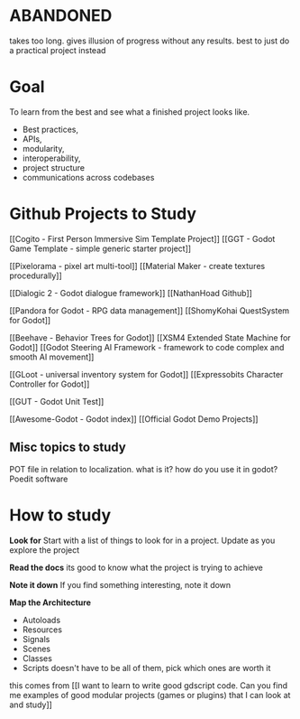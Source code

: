 # ABANDONED
takes too long. gives illusion of progress without any results. best to just do a practical project instead

# Goal
To learn from the best and see what a finished project looks like. 
- Best practices, 
- APIs, 
- modularity, 
- interoperability, 
- project structure
- communications across codebases


# Github Projects to Study
[[Cogito - First Person Immersive Sim Template Project]]
[[GGT - Godot Game Template - simple generic starter project]]

[[Pixelorama - pixel art multi-tool]]
[[Material Maker - create textures procedurally]]

[[Dialogic 2 - Godot dialogue framework]]
[[NathanHoad Github]]

[[Pandora for Godot - RPG data management]]
[[ShomyKohai QuestSystem for Godot]]

[[Beehave - Behavior Trees for Godot]]
[[XSM4 Extended State Machine for Godot]]
[[Godot Steering AI Framework - framework to code complex and smooth AI movement]]

[[GLoot - universal inventory system for Godot]]
[[Expressobits Character Controller for Godot]]

[[GUT - Godot Unit Test]]

[[Awesome-Godot - Godot index]]
[[Official Godot Demo Projects]]

## Misc topics to study
POT file in relation to localization. what is it? how do you use it in godot? Poedit software


# How to study
**Look for**
Start with a list of things to look for in a project. Update as you explore the project

**Read the docs**
its good to know what the project is trying to achieve

**Note it down**
If you find something interesting, note it down

**Map the Architecture**
- Autoloads
- Resources
- Signals
- Scenes
- Classes
- Scripts
doesn't have to be all of them, pick which ones are worth it





this comes from [[I want to learn to write good gdscript code. Can you find me examples of good modular projects (games or plugins) that I can look at and study]]